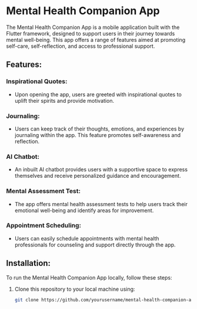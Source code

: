 # Mental Health Companion App

The Mental Health Companion App is a mobile application built with the Flutter framework, designed to support users in their journey towards mental well-being. This app offers a range of features aimed at promoting self-care, self-reflection, and access to professional support.

## Features:

### Inspirational Quotes:
- Upon opening the app, users are greeted with inspirational quotes to uplift their spirits and provide motivation.

### Journaling:
- Users can keep track of their thoughts, emotions, and experiences by journaling within the app. This feature promotes self-awareness and reflection.

### AI Chatbot:
- An inbuilt AI chatbot provides users with a supportive space to express themselves and receive personalized guidance and encouragement.

### Mental Assessment Test:
- The app offers mental health assessment tests to help users track their emotional well-being and identify areas for improvement.

### Appointment Scheduling:
- Users can easily schedule appointments with mental health professionals for counseling and support directly through the app.

## Installation:

To run the Mental Health Companion App locally, follow these steps:

1. Clone this repository to your local machine using:
   ```bash
   git clone https://github.com/yourusername/mental-health-companion-app.git

